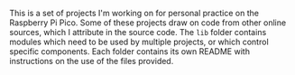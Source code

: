 This is a set of projects I'm working on for personal practice on the Raspberry Pi Pico. Some of these projects draw on code from other online sources, which I attribute in the source code.
The ```lib``` folder contains modules which need to be used by multiple projects, or which control specific components. Each folder contains its own README with instructions on the use of the files provided.
